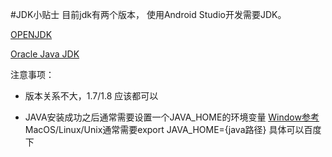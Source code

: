 #JDK小贴士
目前jdk有两个版本， 使用Android Studio开发需要JDK。 

[OPENJDK](https://www.java.com/zh_CN/)

[Oracle Java JDK](http://www.oracle.com/technetwork/java/javase/downloads/jdk8-downloads-2133151.html)

注意事项：

* 版本关系不大，1.7/1.8 应该都可以

* JAVA安装成功之后通常需要设置一个JAVA_HOME的环境变量
[Window参考](http://jingyan.baidu.com/article/f96699bb8b38e0894e3c1bef.html)   MacOS/Linux/Unix通常需要export JAVA\_HOME={java路径} 具体可以百度下 
